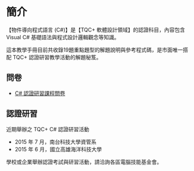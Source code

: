 # 簡介

【物件導向程式語言 (C#)】是【TQC+ 軟體設計領域】的認證科目，內容包含 Visual C# 基礎語法與程式設計邏輯觀念等知識。

這本教學手冊目前共收錄19題重點題型的解題說明與參考程式碼，是市面唯一搭配 TQC+ 認證研習教學活動的解題秘笈。

## 問卷

* [C# 認證研習課程問卷](http://goo.gl/forms/8EkNBp0hDG)

## 認證研習

近期舉辦之 TQC+ C# 認證研習活動

* 2015 年 7 月，南台科技大學資管系
* 2015 年 6 月，國立高雄海洋科技大學

學校或企業舉辦認證考試與研習活動，請洽詢各區電腦技能基金會。